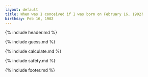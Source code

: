 ```yaml
---
layout: default
title: When was I conceived if I was born on February 16, 1902?
birthday: Feb 16, 1902
---
```


{% include header.md %}

{% include guess.md %}

{% include calculate.md %}

{% include safety.md %}

{% include footer.md %}



